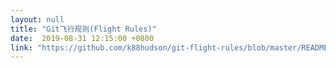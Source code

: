 ```yaml
---
layout: null
title: "Git飞行规则(Flight Rules)"
date:  2019-08-31 12:15:00 +0800
link: "https://github.com/k88hudson/git-flight-rules/blob/master/README_zh-CN.md"
---
```

